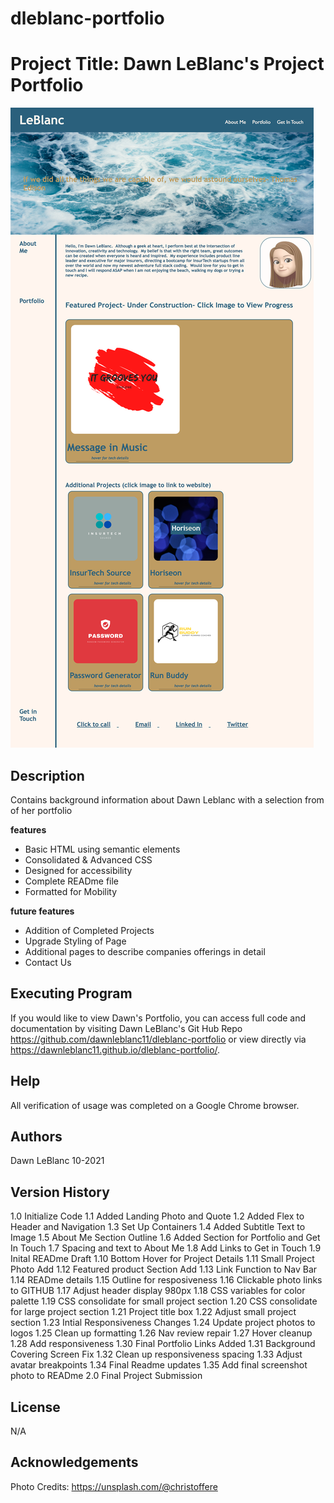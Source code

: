 # dleblanc-portfolio

# Project Title: Dawn LeBlanc's Project Portfolio
![Dawn postfolio](assets/images/DLeBlancPortfo.png)
## Description
Contains background information about Dawn Leblanc with a selection from of her portfolio

**features**
 * Basic HTML using semantic elements
 * Consolidated & Advanced CSS
 * Designed for accessibility
 * Complete READme file
 * Formatted for Mobility

**future features**
 * Addition of Completed Projects
 * Upgrade Styling of Page
 * Additional pages to describe companies offerings in detail
 * Contact Us

## Executing Program
If you would like to view Dawn's Portfolio, you can access full code and documentation by visiting Dawn LeBlanc's Git Hub Repo https://github.com/dawnleblanc11/dleblanc-portfolio or view directly via https://dawnleblanc11.github.io/dleblanc-portfolio/.

## Help
All verification of usage was completed on a Google Chrome browser.

## Authors
 Dawn LeBlanc 10-2021

## Version History
1.0 Initialize Code
1.1 Added Landing Photo and Quote
1.2 Added Flex to Header and Navigation
1.3 Set Up Containers
1.4 Added Subtitle Text to Image
1.5 About Me Section Outline
1.6 Added Section for Portfolio and Get In Touch
1.7 Spacing and text to About Me
1.8 Add Links to Get in Touch
1.9 Inital READme Draft
1.10 Bottom Hover for Project Details
1.11 Small Project Photo Add
1.12 Featured product Section Add
1.13 Link Function to Nav Bar
1.14 READme details
1.15 Outline for resposiveness
1.16 Clickable photo links to GITHUB
1.17 Adjust header display 980px
1.18 CSS variables for color palette
1.19 CSS consolidate for small project section
1.20 CSS consolidate for large project section
1.21 Project title box
1.22 Adjust small project section
1.23 Intial Responsiveness Changes
1.24 Update project photos to logos
1.25 Clean up formatting
1.26 Nav review repair
1.27 Hover cleanup
1.28 Add responsiveness
1.30 Final Portfolio Links Added
1.31 Background Covering Screen Fix
1.32 Clean up responsiveness spacing
1.33 Adjust avatar breakpoints
1.34 Final Readme updates
1.35 Add final screenshot photo to READme
2.0 Final Project Submission
## License
N/A
## Acknowledgements
Photo Credits: https://unsplash.com/@christoffere